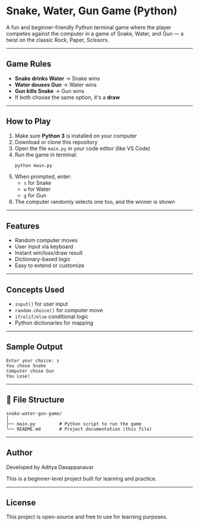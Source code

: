 #  Snake, Water, Gun Game (Python)

A fun and beginner-friendly Python terminal game where the player competes against the computer in a game of Snake, Water, and Gun — a twist on the classic Rock, Paper, Scissors.

---

## Game Rules

- **Snake drinks Water** → Snake wins  
-  **Water douses Gun** → Water wins  
-  **Gun kills Snake** → Gun wins  
- If both choose the same option, it's a **draw**

---

##  How to Play

1. Make sure **Python 3** is installed on your computer
2. Download or clone this repository
3. Open the file `main.py` in your code editor (like VS Code)
4. Run the game in terminal:
   ```bash
   python main.py
   ```
5. When prompted, enter:
   - `s` for Snake  
   - `w` for Water  
   - `g` for Gun  
6. The computer randomly selects one too, and the winner is shown

---

##  Features

- Random computer moves
- User input via keyboard
- Instant win/loss/draw result
- Dictionary-based logic
- Easy to extend or customize

---

##  Concepts Used

- `input()` for user input
- `random.choice()` for computer move
- `if/elif/else` conditional logic
- Python dictionaries for mapping

---

## Sample Output

```
Enter your choice: s
You chose Snake
Computer chose Gun
You Lose!
```

---

## 📁 File Structure

```
snake-water-gun-game/
│
├── main.py         # Python script to run the game
└── README.md       # Project documentation (this file)
```

---

## Author

Developed by Aditya Dasappanavar 

This is a beginner-level project built for learning and practice.


---

## License

This project is open-source and free to use for learning purposes.
